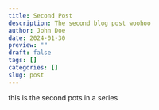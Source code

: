 ```yaml
---
title: Second Post
description: The second blog post woohoo
author: John Doe
date: 2024-01-30
preview: ""
draft: false
tags: []
categories: []
slug: post
---
```

this is the second pots in a series
